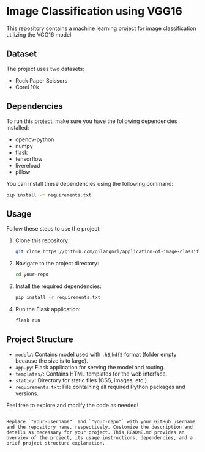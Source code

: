 # Image Classification using VGG16

This repository contains a machine learning project for image classification utilizing the VGG16 model.

## Dataset

The project uses two datasets:
- Rock Paper Scissors
- Corel 10k

## Dependencies

To run this project, make sure you have the following dependencies installed:
- opencv-python
- numpy
- flask
- tensorflow
- livereload
- pillow

You can install these dependencies using the following command:

```bash
pip install -r requirements.txt
```

## Usage

Follow these steps to use the project:
1. Clone this repository:
   ```bash
   git clone https://github.com/gilangnrl/application-of-image-classification-using-vgg16-using-flask
   ```
2. Navigate to the project directory:
   ```bash
   cd your-repo
   ```
3. Install the required dependencies:
   ```bash
   pip install -r requirements.txt
   ```
4. Run the Flask application:
   ```bash
   flask run
   ```

## Project Structure

- `model/`: Contains model used with `.h5`,`hdf5` format (folder empty because the size is to large).
- `app.py`: Flask application for serving the model and routing.
- `templates/`: Contains HTML templates for the web interface.
- `static/`: Directory for static files (CSS, images, etc.).
- `requirements.txt`: File containing all required Python packages and versions.

Feel free to explore and modify the code as needed!
```

Replace `"your-username"` and `"your-repo"` with your GitHub username and the repository name, respectively. Customize the description and details as necessary for your project. This README.md provides an overview of the project, its usage instructions, dependencies, and a brief project structure explanation.
